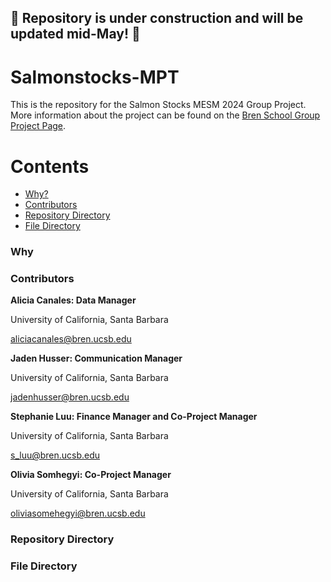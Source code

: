##     🚧 Repository is under construction and will be updated mid-May! 🚧

# Salmonstocks-MPT

This is the repository for the Salmon Stocks MESM 2024 Group Project. More information about the project can be found on the [Bren School Group Project Page](https://bren.ucsb.edu/projects/redesigning-modern-portfolio-theory-improve-spatial-recovery-planning-oregon-coast-coho). 


Contents
=========

 * [Why?](#why)
 * [Contributors](#contributors)
 * [Repository Directory](#repository-directory)
 * [File Directory](#file-directory)
 
 ### Why
 
 ### Contributors
 
**Alicia Canales: Data Manager**

University of California, Santa Barbara

aliciacanales@bren.ucsb.edu

**Jaden Husser: Communication Manager**

University of California, Santa Barbara

jadenhusser@bren.ucsb.edu

**Stephanie Luu: Finance Manager and Co-Project Manager**

University of California, Santa Barbara

s_luu@bren.ucsb.edu 

**Olivia Somhegyi: Co-Project Manager**

University of California, Santa Barbara

oliviasomehegyi@bren.ucsb.edu

 ### Repository Directory
 
 ### File Directory




